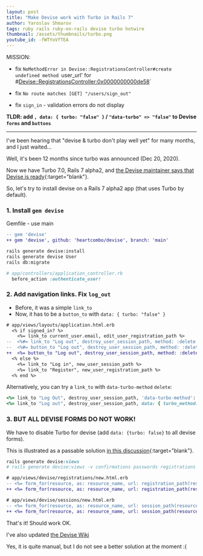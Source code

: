 ```yaml
---
layout: post
title: "Make Devise work with Turbo in Rails 7"
author: Yaroslav Shmarov
tags: ruby rails ruby-on-rails devise turbo hotwire
thumbnail: /assets/thumbnails/turbo.png
youtube_id: -fWTYoVfTEA
---
```


MISSION:
* fix `NoMethodError in Devise::RegistrationsController#create undefined method `user_url' for #<Devise::RegistrationsController:0x0000000000de58>`

* fix `No route matches [GET] "/users/sign_out"`

* fix `sign_in` - validation errors do not display

**TLDR: add `, data: { turbo: "false" }` / `"data-turbo" => "false"` to Devise `forms` and `buttons`**

****

I've been hearing that "devise & turbo don't play well yet" for many months, and I just waited...

Well, it's been 12 months since turbo was announced (Dec 20, 2020).

Now we have Turbo 7.0, Rails 7 alpha2, and [the Devise maintainer says that Devise is ready](https://twitter.com/heartcombo/status/1446256070306013186){:target="blank"}.

So, let's try to install devise on a Rails 7 alpha2 app (that uses Turbo by default).

### 1. Install `gem devise`

Gemfile - use main 
```diff
-- gem 'devise'
++ gem 'devise', github: 'heartcombo/devise', branch: 'main'
```

```sh
rails generate devise:install
rails generate devise User
rails db:migrate
```

```ruby
# app/controllers/application_controller.rb
  before_action :authenticate_user!
```

### 2. Add navigation links. Fix `log_out`

* Before, it was a simple `link_to`
* Now, it has to be a `button_to` with `data: { turbo: "false" }`

```diff
# app/views/layouts/application.html.erb
  <% if signed_in? %>
    <%= link_to current_user.email, edit_user_registration_path %>
--  <%#= link_to "Log out", destroy_user_session_path, method: :delete %>
--  <%#= button_to "Log out", destroy_user_session_path, method: :delete, form: { "data-turbo" => "false" } %>
++  <%= button_to "Log out", destroy_user_session_path, method: :delete, data: { turbo: "false" } %>
  <% else %>
    <%= link_to "Log in", new_user_session_path %>
    <%= link_to "Register", new_user_registration_path %>
  <% end %>
```

Alternatively, you can try a `link_to` with `data-turbo-method` `delete`:
```ruby
<%= link_to "Log Out", destroy_user_session_path, 'data-turbo-method': :delete %>
<%= link_to "Log out", destroy_user_session_path, data: { turbo_method: :delete } %>
```

### 3. BUT ALL DEVISE FORMS DO NOT WORK!

We have to disable Turbo for devise (add `data: {turbo: false}` to all devise forms).

This is illustrated as a passable solution [in this discussion](https://github.com/heartcombo/devise/issues/5358#issuecomment-798796788){:target="blank"}.

```ruby
rails generate devise:views
# rails generate devise:views -v confirmations passwords registrations sessions
```

```diff
# app/views/devise/registrations/new.html.erb
-- <%= form_for(resource, as: resource_name, url: registration_path(resource_name)) do |f| %>
++ <%= form_for(resource, as: resource_name, url: registration_path(resource_name), html: { data: { turbo: false} } ) do |f| %>
```

```diff
# app/views/devise/sessions/new.html.erb
-- <%= form_for(resource, as: resource_name, url: session_path(resource_name)) do |f| %>
++ <%= form_for(resource, as: resource_name, url: session_path(resource_name), html: { data: { turbo: false} } ) do |f| %>
```

That's it! Should work OK.

I've also updated [the Devise Wiki](https://github.com/heartcombo/devise/wiki/Troubleshooting-Rails-7-and-Turbo-Drive)

Yes, it is quite manual, but I do not see a better solution at the moment :(